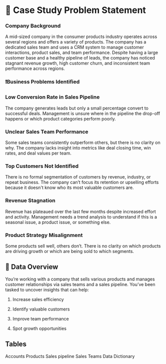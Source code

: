 # 🏢 Case Study Problem Statement
### Company Background
A mid-sized company in the consumer products industry operates across several regions and offers a variety of products. The company has a dedicated sales team and uses a CRM system to manage customer interactions, product sales, and team performance.
Despite having a large customer base and a healthy pipeline of leads, the company has noticed stagnant revenue growth, high customer churn, and inconsistent team performance across regions.
### ❗️Business Problems Identified
### Low Conversion Rate in Sales Pipeline
 The company generates leads but only a small percentage convert to successful deals.
 Management is unsure where in the pipeline the drop-off happens or which product categories perform poorly.
### Unclear Sales Team Performance
 Some sales teams consistently outperform others, but there is no clarity on why.
 The company lacks insight into metrics like deal closing time, win rates, and deal values per team.
### Top Customers Not Identified
 There is no formal segmentation of customers by revenue, industry, or repeat business.
 The company can’t focus its retention or upselling efforts because it doesn't know who its most valuable customers are.
### Revenue Stagnation
 Revenue has plateaued over the last few months despite increased effort and activity.
 Management needs a trend analysis to understand if this is a seasonal issue, a product issue, or something else.
### Product Strategy Misalignment
 Some products sell well, others don’t.
 There is no clarity on which products are driving growth or which are being sold to which segments.

## 📁 Data Overview
You’re working with a company that sells various products and manages customer relationships via sales teams and a sales pipeline. You’ve been tasked to uncover insights that can help:

1. Increase sales efficiency

2. Identify valuable customers

3. Improve team performance

4. Spot growth opportunities

## Tables 
Accounts 
Products 
Sales pipeline 
Sales Teams 
Data Dictionary

